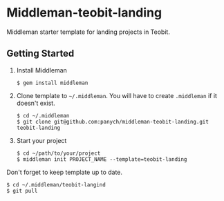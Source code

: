 Middleman-teobit-landing
=======================

Middleman starter template for landing projects in Teobit.

## Getting Started

1.  Install Middleman
    
        $ gem install middleman

2.  Clone template to `~/.middleman`. You will have to create `.middleman` if it doesn't exist.

        $ cd ~/.middleman
        $ git clone git@github.com:panych/middleman-teobit-landing.git teobit-landing

3.  Start your project

        $ cd ~/path/to/your/project
        $ middleman init PROJECT_NAME --template=teobit-landing


Don't forget to keep template up to date.

    $ cd ~/.middleman/teobit-langind
    $ git pull